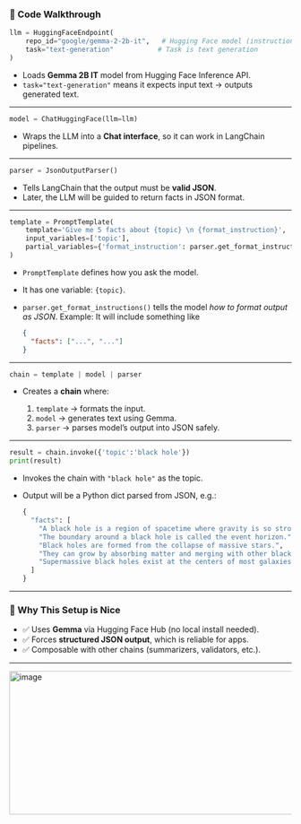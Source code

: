 
### 🔹 Code Walkthrough

```python
llm = HuggingFaceEndpoint(
    repo_id="google/gemma-2-2b-it",   # Hugging Face model (instruction-tuned)
    task="text-generation"           # Task is text generation
)
```

* Loads **Gemma 2B IT** model from Hugging Face Inference API.
* `task="text-generation"` means it expects input text → outputs generated text.

---

```python
model = ChatHuggingFace(llm=llm)
```

* Wraps the LLM into a **Chat interface**, so it can work in LangChain pipelines.

---

```python
parser = JsonOutputParser()
```

* Tells LangChain that the output must be **valid JSON**.
* Later, the LLM will be guided to return facts in JSON format.

---

```python
template = PromptTemplate(
    template='Give me 5 facts about {topic} \n {format_instruction}',
    input_variables=['topic'],
    partial_variables={'format_instruction': parser.get_format_instructions()}
)
```

* `PromptTemplate` defines how you ask the model.
* It has one variable: `{topic}`.
* `parser.get_format_instructions()` tells the model *how to format output as JSON*.
  Example: It will include something like

  ```json
  {
    "facts": ["...", "..."]
  }
  ```

---

```python
chain = template | model | parser
```

* Creates a **chain** where:

  1. `template` → formats the input.
  2. `model` → generates text using Gemma.
  3. `parser` → parses model’s output into JSON safely.

---

```python
result = chain.invoke({'topic':'black hole'})
print(result)
```

* Invokes the chain with `"black hole"` as the topic.
* Output will be a Python dict parsed from JSON, e.g.:

  ```python
  {
    "facts": [
      "A black hole is a region of spacetime where gravity is so strong that nothing can escape.",
      "The boundary around a black hole is called the event horizon.",
      "Black holes are formed from the collapse of massive stars.",
      "They can grow by absorbing matter and merging with other black holes.",
      "Supermassive black holes exist at the centers of most galaxies."
    ]
  }
  ```

---

### 🔹 Why This Setup is Nice

* ✅ Uses **Gemma** via Hugging Face Hub (no local install needed).
* ✅ Forces **structured JSON output**, which is reliable for apps.
* ✅ Composable with other chains (summarizers, validators, etc.).

---



<img width="1372" height="256" alt="image" src="https://github.com/user-attachments/assets/86e679f1-5cfa-47d5-977e-f7c9bc1a7289" />
